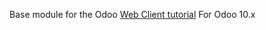 Base module for the Odoo [Web Client tutorial](//github.com/odoo/odoo/blob/8.0/doc/howtos/web.rst)
For Odoo 10.x

